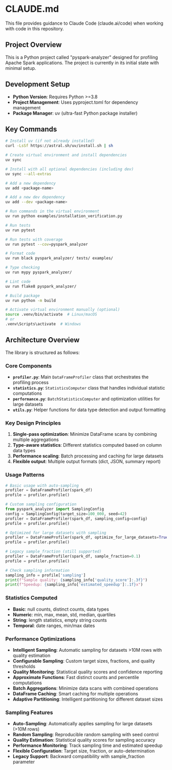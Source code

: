 # CLAUDE.md

This file provides guidance to Claude Code (claude.ai/code) when working with code in this repository.

## Project Overview

This is a Python project called "pyspark-analyzer" designed for profiling Apache Spark applications. The project is currently in its initial state with minimal setup.

## Development Setup

- **Python Version**: Requires Python >=3.8
- **Project Management**: Uses pyproject.toml for dependency management
- **Package Manager**: uv (ultra-fast Python package installer)

## Key Commands

```bash
# Install uv (if not already installed)
curl -LsSf https://astral.sh/uv/install.sh | sh

# Create virtual environment and install dependencies
uv sync

# Install with all optional dependencies (including dev)
uv sync --all-extras

# Add a new dependency
uv add <package-name>

# Add a new dev dependency
uv add --dev <package-name>

# Run commands in the virtual environment
uv run python examples/installation_verification.py

# Run tests
uv run pytest

# Run tests with coverage
uv run pytest --cov=pyspark_analyzer

# Format code
uv run black pyspark_analyzer/ tests/ examples/

# Type checking
uv run mypy pyspark_analyzer/

# Lint code
uv run flake8 pyspark_analyzer/

# Build package
uv run python -m build

# Activate virtual environment manually (optional)
source .venv/bin/activate  # Linux/macOS
# or
.venv\Scripts\activate  # Windows
```

## Architecture Overview

The library is structured as follows:

### Core Components
- **`profiler.py`**: Main `DataFrameProfiler` class that orchestrates the profiling process
- **`statistics.py`**: `StatisticsComputer` class that handles individual statistic computations
- **`performance.py`**: `BatchStatisticsComputer` and optimization utilities for large datasets
- **`utils.py`**: Helper functions for data type detection and output formatting

### Key Design Principles
1. **Single-pass optimization**: Minimize DataFrame scans by combining multiple aggregations
2. **Type-aware statistics**: Different statistics computed based on column data types
3. **Performance scaling**: Batch processing and caching for large datasets
4. **Flexible output**: Multiple output formats (dict, JSON, summary report)

### Usage Patterns
```python
# Basic usage with auto-sampling
profiler = DataFrameProfiler(spark_df)
profile = profiler.profile()

# Custom sampling configuration
from pyspark_analyzer import SamplingConfig
config = SamplingConfig(target_size=100_000, seed=42)
profiler = DataFrameProfiler(spark_df, sampling_config=config)
profile = profiler.profile()

# Optimized for large datasets with sampling
profiler = DataFrameProfiler(spark_df, optimize_for_large_datasets=True)
profile = profiler.profile()

# Legacy sample_fraction (still supported)
profiler = DataFrameProfiler(spark_df, sample_fraction=0.1)
profile = profiler.profile()

# Check sampling information
sampling_info = profile['sampling']
print(f"Sample quality: {sampling_info['quality_score']:.3f}")
print(f"Speedup: {sampling_info['estimated_speedup']:.1f}x")
```

### Statistics Computed
- **Basic**: null counts, distinct counts, data types
- **Numeric**: min, max, mean, std, median, quartiles
- **String**: length statistics, empty string counts
- **Temporal**: date ranges, min/max dates

### Performance Optimizations
- **Intelligent Sampling**: Automatic sampling for datasets >10M rows with quality estimation
- **Configurable Sampling**: Custom target sizes, fractions, and quality thresholds
- **Quality Monitoring**: Statistical quality scores and confidence reporting
- **Approximate Functions**: Fast distinct counts and percentile computations
- **Batch Aggregations**: Minimize data scans with combined operations
- **DataFrame Caching**: Smart caching for multiple operations
- **Adaptive Partitioning**: Intelligent partitioning for different dataset sizes

### Sampling Features
- **Auto-Sampling**: Automatically applies sampling for large datasets (>10M rows)
- **Random Sampling**: Reproducible random sampling with seed control
- **Quality Estimation**: Statistical quality scores for sampling accuracy
- **Performance Monitoring**: Track sampling time and estimated speedup
- **Flexible Configuration**: Target size, fraction, or auto-determination
- **Legacy Support**: Backward compatibility with sample_fraction parameter
